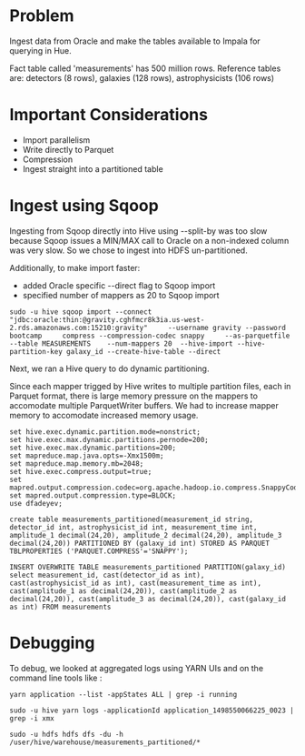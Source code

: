 # Problem

Ingest data from Oracle and make the tables available to Impala for querying in Hue.

Fact table called 'measurements' has 500 million rows. Reference tables are: detectors (8 rows), galaxies (128 rows), astrophysicists (106 rows)

# Important Considerations

* Import parallelism
* Write directly to Parquet
* Compression
* Ingest straight into a partitioned table

# Ingest using Sqoop

Ingesting from Sqoop directly into Hive using --split-by was too slow because Sqoop issues a MIN/MAX call to Oracle on a non-indexed column was very slow. So we chose to ingest into HDFS un-partitioned.  

Additionally, to make import faster:
* added Oracle specific --direct flag to Sqoop import
* specified number of mappers as 20 to Sqoop import

```
sudo -u hive sqoop import --connect "jdbc:oracle:thin:@gravity.cghfmcr8k3ia.us-west-2.rds.amazonaws.com:15210:gravity"     --username gravity --password bootcamp     compress --compression-codec snappy     --as-parquetfile     --table MEASUREMENTS    --num-mappers 20  --hive-import --hive-partition-key galaxy_id --create-hive-table --direct
```

Next, we ran a Hive query to do dynamic partitioning.

Since each mapper trigged by Hive writes to multiple partition files, each in Parquet format, there is large memory pressure on the mappers to accomodate multiple ParquetWriter buffers. We had to increase mapper memory to accomodate increased memory usage.

```
set hive.exec.dynamic.partition.mode=nonstrict;
set hive.exec.max.dynamic.partitions.pernode=200;
set hive.exec.max.dynamic.partitions=200;
set mapreduce.map.java.opts=-Xmx1500m;
set mapreduce.map.memory.mb=2048;
set hive.exec.compress.output=true;
set mapred.output.compression.codec=org.apache.hadoop.io.compress.SnappyCodec;
set mapred.output.compression.type=BLOCK;
use dfadeyev;

create table measurements_partitioned(measurement_id string, detector_id int, astrophysicist_id int, measurement_time int, amplitude_1 decimal(24,20), amplitude_2 decimal(24,20), amplitude_3 decimal(24,20)) PARTITIONED BY (galaxy_id int) STORED AS PARQUET TBLPROPERTIES ('PARQUET.COMPRESS'='SNAPPY');

INSERT OVERWRITE TABLE measurements_partitioned PARTITION(galaxy_id) select measurement_id, cast(detector_id as int), cast(astrophysicist_id as int), cast(measurement_time as int), cast(amplitude_1 as decimal(24,20)), cast(amplitude_2 as decimal(24,20)), cast(amplitude_3 as decimal(24,20)), cast(galaxy_id as int) FROM measurements
```
 
# Debugging 

To debug, we looked at aggregated logs using YARN UIs and on the command line tools like :

```
yarn application --list -appStates ALL | grep -i running

sudo -u hive yarn logs -applicationId application_1498550066225_0023 | grep -i xmx

sudo -u hdfs hdfs dfs -du -h /user/hive/warehouse/measurements_partitioned/*
```

